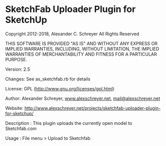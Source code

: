 SketchFab Uploader Plugin for SketchUp
======================================

Copyright 2012-2018, Alexander C. Schreyer
All Rights Reserved

THIS SOFTWARE IS PROVIDED "AS IS" AND WITHOUT ANY EXPRESS OR IMPLIED WARRANTIES,
INCLUDING, WITHOUT LIMITATION, THE IMPLIED WARRANTIES OF MERCHANTABILITY AND
FITNESS FOR A PARTICULAR PURPOSE.

Version:        2.5

Changes:        See as_sketchfab.rb for details

License:        GPL (http://www.gnu.org/licenses/gpl.html)

Author:         Alexander Schreyer, www.alexschreyer.net, mail@alexschreyer.net

Website:        http://www.alexschreyer.net/projects/sketchfab-uploader-plugin-for-sketchup/

Description :   This plugin uploads the currently open model to Sketchfab.com

Usage :         File menu > Upload to Sketchfab
